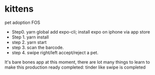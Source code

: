 # kittens
pet adoption FOS
 *  Step0.   yarn global add expo-cli; install expo on iphone via app store
 * Step 1.  yarn install
 * step 2.  yarn start
 * step 3.  scan the barcode.
 * step 4.  swipe right/left accept/reject a pet.

It's bare bones app at this moment, there are lot many things to learn to make this production ready
  completed: tinder like swipe is completed
